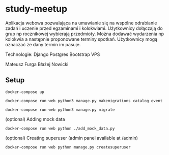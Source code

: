 # study-meetup
Aplikacja webowa pozwalająca na umawianie się na wspólne odrabianie zadań i uczenie przed egzaminami i kolokwiami. Użytkownicy dołączają do grup np rocznikowej wybierają przedmioty. Można dodawać wydarzenia np kolokwia a następnie proponowane terminy spotkań. Użytkownicy mogą oznaczać że dany termin im pasuje.

Technologie:
Django
Postgres
Bootstrap
VPS

Mateusz Furga
Błażej Nowicki

## Setup
```
docker-compose up
```

```
docker-compose run web python3 manage.py makemigrations catalog event
```

```
docker-compose run web python3 manage.py migrate
```

(optional) Adding mock data
```
docker-compose run web python ./add_mock_data.py
```

(optional) Creating superuser (admin panel available at /admin)
```
docker-compose run web python manage.py createsuperuser
```
